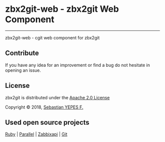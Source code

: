 zbx2git-web - zbx2git Web Component
================
---
zbx2git-web - cgit web component for zbx2git


## Contribute
If you have any idea for an improvement or find a bug do not hesitate in opening an issue.

## License
zbx2git is distributed under the [Apache 2.0 License](http://www.apache.org/licenses/LICENSE-2.0)

Copyright &copy; 2018, [Sebastian YEPES F.](mailto:syepes@gmail.com)

## Used open source projects
[Ruby](https://www.ruby-lang.org) |
[Parallel](https://github.com/grosser/parallel) |
[Zabbixapi](https://github.com/express42/zabbixapi) |
[Git](https://git-scm.com/)

